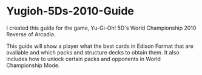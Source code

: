 # Yugioh-5Ds-2010-Guide

I created this guide for the game, Yu-Gi-Oh! 5D's World Championship 2010 Reverse of Arcadia. 

This guide will show a player what the best cards in Edison Format that are available and which packs and structure decks to obtain them. It also includes how to unlock certain packs and opponents in World Championship Mode.
